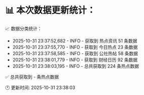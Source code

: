 📊 本次数据更新统计：
==========================

📈 数据分类统计：
- 2025-10-31 23:37:52,682 - INFO - 获取到 热点资讯 51 条数据
- 2025-10-31 23:37:55,770 - INFO - 获取到 今日热点 23 条数据
- 2025-10-31 23:37:58,585 - INFO - 获取到 公社热帖 58 条数据
- 2025-10-31 23:38:01,779 - INFO - 获取到 财经日历 92 条数据
- 2025-10-31 23:38:03,195 - INFO - 总共获取到 224 条热点数据

✅ 总共获取到 - 条热点数据

🕐 更新时间: 2025-10-31 23:38:03
